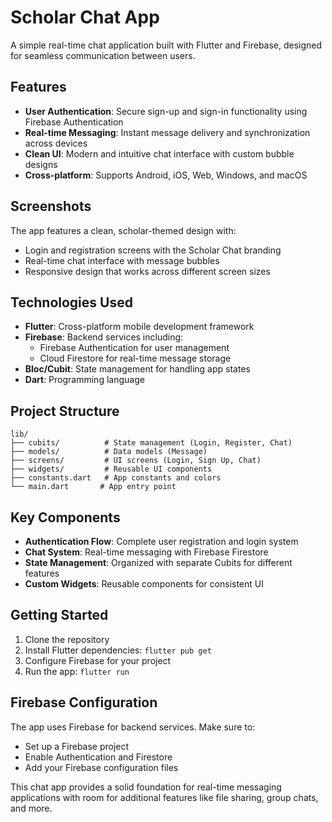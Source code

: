 # Scholar Chat App

A simple real-time chat application built with Flutter and Firebase, designed for seamless communication between users.

## Features

- **User Authentication**: Secure sign-up and sign-in functionality using Firebase Authentication
- **Real-time Messaging**: Instant message delivery and synchronization across devices
- **Clean UI**: Modern and intuitive chat interface with custom bubble designs
- **Cross-platform**: Supports Android, iOS, Web, Windows, and macOS

## Screenshots

The app features a clean, scholar-themed design with:
- Login and registration screens with the Scholar Chat branding
- Real-time chat interface with message bubbles
- Responsive design that works across different screen sizes

## Technologies Used

- **Flutter**: Cross-platform mobile development framework
- **Firebase**: Backend services including:
  - Firebase Authentication for user management
  - Cloud Firestore for real-time message storage
- **Bloc/Cubit**: State management for handling app states
- **Dart**: Programming language

## Project Structure

```
lib/
├── cubits/          # State management (Login, Register, Chat)
├── models/          # Data models (Message)
├── screens/         # UI screens (Login, Sign Up, Chat)
├── widgets/         # Reusable UI components
├── constants.dart   # App constants and colors
└── main.dart       # App entry point
```

## Key Components

- **Authentication Flow**: Complete user registration and login system
- **Chat System**: Real-time messaging with Firebase Firestore
- **State Management**: Organized with separate Cubits for different features
- **Custom Widgets**: Reusable components for consistent UI

## Getting Started

1. Clone the repository
2. Install Flutter dependencies: `flutter pub get`
3. Configure Firebase for your project
4. Run the app: `flutter run`

## Firebase Configuration

The app uses Firebase for backend services. Make sure to:
- Set up a Firebase project
- Enable Authentication and Firestore
- Add your Firebase configuration files

This chat app provides a solid foundation for real-time messaging applications with room for additional features like file sharing, group chats, and more.
